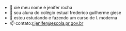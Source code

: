 - 👋 oie meu nome é jenifer rocha
- 👀 sou aluna do colégio estual frederico guilherme giese
- 🌱 estou estudando e fazendo um curso de l. moderna
- 📫 contato:r.jenifer@escola.pr.gov.br

<!---
jeniferRochaaa/jeniferRochaaa is a ✨ special ✨ repository because its `README.md` (this file) appears on your GitHub profile.
You can click the Preview link to take a look at your changes.
--->
